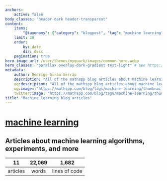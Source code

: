 ```yaml
---
anchors:
    active: false
body_classes: "header-dark header-transparent"
content:
    items:
        "@taxonomy": {"category": "blogpost", "tag": "machine learning"}
    limit: 20
    order:
        by: date
        dir: desc
    pagination: true
hero_image_url: /user/themes/myquark/images/common_hero.webp
hero_classes: "parallax overlay-dark-gradient text-light" # see https://demo.getgrav.org/blog-skeleton/blog/hero-classes
metadata:
    author: Rodrigo Girão Serrão
    description: "All of the mathspp blog articles about machine learning."
    og:description: "All of the mathspp blog articles about machine learning."
    og:image: "https://mathspp.com/blog/tags/machine-learning/thumbnail.webp"
    twitter:image: "https://mathspp.com/blog/tags/machine-learning/thumbnail.webp"
title: "Machine learning blog articles"
---
```


# <a href="/blog/tags/machine learning" class="label label-primary tag-title">machine learning</a>


## Articles about machine learning algorithms, experiments, and more



<table class="stats-table">
    <thead>
        <tr>
            <th style="text-align: center;">11</th>
            <th style="text-align: center;">22,069</th>
            <th style="text-align: center;">1,682</th>
        </tr>
    </thead>
    <tbody>
        <tr>
            <td style="text-align: center;">articles</td>
            <td style="text-align: center;">words</td>
            <td style="text-align: center;">lines of code</td>
        </tr>
    </tbody>
</table>